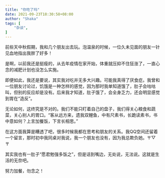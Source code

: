 ```yaml
---
title: "你吃了吗"
date: 2021-09-23T18:30:58+08:00
author: "Shaka"
tags: [
    "杂谈",
]
---
```


前些天中秋假期，我和几个朋友出去玩。泡温泉的时候，一位久未见面的朋友一针见血地指出我胖了好多！

是啊，以前我还是挺瘦的，从去年疫情在家开始，体重就压抑不住狂涨了，一直心念的减肥计划也没怎么实施。

即便如此，我还是要说，其实我对吃并无多大兴趣。可能我真得了厌食症。我曾和一位朋友讨论过，饥饿是一种怎样的感觉，因为那时我单知道饿了，肚子会咕咕叫，但别的反应却是没有。后来我才知道，肚子饿了，会全身乏力，还会明显感觉到胃在“造反”。

无论如何，这终究是不对的。我们不能只盯着自己的盘子，我们得关心粮食和蔬菜，关心别人的胃口。“客从远方来，遗我双鲤鱼，中有尺素书，长跪读素书，书中意如何？上言加餐饭，下言长相思。”

在这方面我算是糟透了吧，很多时候我都在思考和朋友的关系。我QQ空间还留着一个留言，那时初中我同桌对我说，我一个朋友也没有，因为我总欺负她。〒▽〒

其实我也有一肚子“愿君勉强多饭之”，但是话到嘴边，无处说，无法说。这就是生活的无奈吧。

努力加餐，勿念之！
